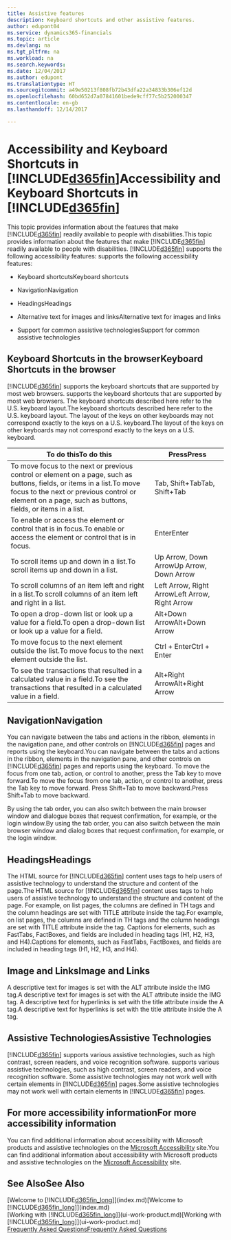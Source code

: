 ```yaml
---
title: Assistive features
description: Keyboard shortcuts and other assistive features.
author: edupont04
ms.service: dynamics365-financials
ms.topic: article
ms.devlang: na
ms.tgt_pltfrm: na
ms.workload: na
ms.search.keywords: 
ms.date: 12/04/2017
ms.author: edupont
ms.translationtype: HT
ms.sourcegitcommit: a49e50213f808fb72b43dfa22a34833b306ef12d
ms.openlocfilehash: 60bd652d7a07841601bede9cff77c5b252000347
ms.contentlocale: en-gb
ms.lasthandoff: 12/14/2017

---
```

# <a name="accessibility-and-keyboard-shortcuts-in-included365finincludesd365finmdmd"></a><span data-ttu-id="71824-103">Accessibility and Keyboard Shortcuts in [!INCLUDE[d365fin](includes/d365fin_md.md)]</span><span class="sxs-lookup"><span data-stu-id="71824-103">Accessibility and Keyboard Shortcuts in [!INCLUDE[d365fin](includes/d365fin_md.md)]</span></span>
<span data-ttu-id="71824-104">This topic provides information about the features that make [!INCLUDE[d365fin](includes/d365fin_md.md)] readily available to people with disabilities.</span><span class="sxs-lookup"><span data-stu-id="71824-104">This topic provides information about the features that make [!INCLUDE[d365fin](includes/d365fin_md.md)] readily available to people with disabilities.</span></span> [!INCLUDE[d365fin](includes/d365fin_md.md)]<span data-ttu-id="71824-105"> supports the following accessibility features:</span><span class="sxs-lookup"><span data-stu-id="71824-105"> supports the following accessibility features:</span></span>  

-   <span data-ttu-id="71824-106">Keyboard shortcuts</span><span class="sxs-lookup"><span data-stu-id="71824-106">Keyboard shortcuts</span></span>  

-   <span data-ttu-id="71824-107">Navigation</span><span class="sxs-lookup"><span data-stu-id="71824-107">Navigation</span></span>  

-   <span data-ttu-id="71824-108">Headings</span><span class="sxs-lookup"><span data-stu-id="71824-108">Headings</span></span>  

-   <span data-ttu-id="71824-109">Alternative text for images and links</span><span class="sxs-lookup"><span data-stu-id="71824-109">Alternative text for images and links</span></span>  

-   <span data-ttu-id="71824-110">Support for common assistive technologies</span><span class="sxs-lookup"><span data-stu-id="71824-110">Support for common assistive technologies</span></span>  

##  <a name="Keyboard"></a> <span data-ttu-id="71824-111">Keyboard Shortcuts in the browser</span><span class="sxs-lookup"><span data-stu-id="71824-111">Keyboard Shortcuts in the browser</span></span>
 [!INCLUDE[d365fin](includes/d365fin_md.md)]<span data-ttu-id="71824-112"> supports the keyboard shortcuts that are supported by most web browsers.</span><span class="sxs-lookup"><span data-stu-id="71824-112"> supports the keyboard shortcuts that are supported by most web browsers.</span></span> <span data-ttu-id="71824-113">The keyboard shortcuts described here refer to the U.S. keyboard layout.</span><span class="sxs-lookup"><span data-stu-id="71824-113">The keyboard shortcuts described here refer to the U.S. keyboard layout.</span></span> <span data-ttu-id="71824-114">The layout of the keys on other keyboards may not correspond exactly to the keys on a U.S. keyboard.</span><span class="sxs-lookup"><span data-stu-id="71824-114">The layout of the keys on other keyboards may not correspond exactly to the keys on a U.S. keyboard.</span></span>  

|<span data-ttu-id="71824-115">To do this</span><span class="sxs-lookup"><span data-stu-id="71824-115">To do this</span></span>|<span data-ttu-id="71824-116">Press</span><span class="sxs-lookup"><span data-stu-id="71824-116">Press</span></span>|  
|----------------|-----------|  
|<span data-ttu-id="71824-117">To move focus to the next or previous control or element on a page, such as buttons, fields, or items in a list.</span><span class="sxs-lookup"><span data-stu-id="71824-117">To move focus to the next or previous control or element on a page, such as buttons, fields, or items in a list.</span></span>|<span data-ttu-id="71824-118">Tab, Shift+Tab</span><span class="sxs-lookup"><span data-stu-id="71824-118">Tab, Shift+Tab</span></span>|  
|<span data-ttu-id="71824-119">To enable or access the element or control that is in focus.</span><span class="sxs-lookup"><span data-stu-id="71824-119">To enable or access the element or control that is in focus.</span></span>|<span data-ttu-id="71824-120">Enter</span><span class="sxs-lookup"><span data-stu-id="71824-120">Enter</span></span>|  
|<span data-ttu-id="71824-121">To scroll items up and down in a list.</span><span class="sxs-lookup"><span data-stu-id="71824-121">To scroll items up and down in a list.</span></span>|<span data-ttu-id="71824-122">Up Arrow, Down Arrow</span><span class="sxs-lookup"><span data-stu-id="71824-122">Up Arrow, Down Arrow</span></span>|  
|<span data-ttu-id="71824-123">To scroll columns of an item left and right in a list.</span><span class="sxs-lookup"><span data-stu-id="71824-123">To scroll columns of an item left and right in a list.</span></span>|<span data-ttu-id="71824-124">Left Arrow, Right Arrow</span><span class="sxs-lookup"><span data-stu-id="71824-124">Left Arrow, Right Arrow</span></span>|  
|<span data-ttu-id="71824-125">To open a drop-down list or look up a value for a field.</span><span class="sxs-lookup"><span data-stu-id="71824-125">To open a drop-down list or look up a value for a field.</span></span>|<span data-ttu-id="71824-126">Alt+Down Arrow</span><span class="sxs-lookup"><span data-stu-id="71824-126">Alt+Down Arrow</span></span>|  
|<span data-ttu-id="71824-127">To move focus to the next element outside the list.</span><span class="sxs-lookup"><span data-stu-id="71824-127">To move focus to the next element outside the list.</span></span>|<span data-ttu-id="71824-128">Ctrl + Enter</span><span class="sxs-lookup"><span data-stu-id="71824-128">Ctrl + Enter</span></span>|  
|<span data-ttu-id="71824-129">To see the transactions that resulted in a calculated value in a field.</span><span class="sxs-lookup"><span data-stu-id="71824-129">To see the transactions that resulted in a calculated value in a field.</span></span>|<span data-ttu-id="71824-130">Alt+Right Arrow</span><span class="sxs-lookup"><span data-stu-id="71824-130">Alt+Right Arrow</span></span>|  

##  <a name="Navigation"></a> <span data-ttu-id="71824-131">Navigation</span><span class="sxs-lookup"><span data-stu-id="71824-131">Navigation</span></span>  
 <span data-ttu-id="71824-132">You can navigate between the tabs and actions in the ribbon, elements in the navigation pane, and other controls on [!INCLUDE[d365fin](includes/d365fin_md.md)] pages and reports using the keyboard.</span><span class="sxs-lookup"><span data-stu-id="71824-132">You can navigate between the tabs and actions in the ribbon, elements in the navigation pane, and other controls on [!INCLUDE[d365fin](includes/d365fin_md.md)] pages and reports using the keyboard.</span></span> <span data-ttu-id="71824-133">To move the focus from one tab, action, or control to another, press the Tab key to move forward.</span><span class="sxs-lookup"><span data-stu-id="71824-133">To move the focus from one tab, action, or control to another, press the Tab key to move forward.</span></span> <span data-ttu-id="71824-134">Press Shift+Tab to move backward.</span><span class="sxs-lookup"><span data-stu-id="71824-134">Press Shift+Tab to move backward.</span></span>  

 <span data-ttu-id="71824-135">By using the tab order, you can also switch between the main browser window and dialogue boxes that request confirmation, for example, or the login window.</span><span class="sxs-lookup"><span data-stu-id="71824-135">By using the tab order, you can also switch between the main browser window and dialog boxes that request confirmation, for example, or the login window.</span></span>  

##  <a name="Headings"></a> <span data-ttu-id="71824-136">Headings</span><span class="sxs-lookup"><span data-stu-id="71824-136">Headings</span></span>  
 <span data-ttu-id="71824-137">The HTML source for [!INCLUDE[d365fin](includes/d365fin_md.md)] content uses tags to help users of assistive technology to understand the structure and content of the page.</span><span class="sxs-lookup"><span data-stu-id="71824-137">The HTML source for [!INCLUDE[d365fin](includes/d365fin_md.md)] content uses tags to help users of assistive technology to understand the structure and content of the page.</span></span> <span data-ttu-id="71824-138">For example, on list pages, the columns are defined in TH tags and the column headings are set with TITLE attribute inside the tag.</span><span class="sxs-lookup"><span data-stu-id="71824-138">For example, on list pages, the columns are defined in TH tags and the column headings are set with TITLE attribute inside the tag.</span></span> <span data-ttu-id="71824-139">Captions for elements, such as FastTabs, FactBoxes, and fields are included in heading tags (H1, H2, H3, and H4).</span><span class="sxs-lookup"><span data-stu-id="71824-139">Captions for elements, such as FastTabs, FactBoxes, and fields are included in heading tags (H1, H2, H3, and H4).</span></span>  

##  <a name="Images"></a> <span data-ttu-id="71824-140">Image and Links</span><span class="sxs-lookup"><span data-stu-id="71824-140">Image and Links</span></span>  
 <span data-ttu-id="71824-141">A descriptive text for images is set with the ALT attribute inside the IMG tag.</span><span class="sxs-lookup"><span data-stu-id="71824-141">A descriptive text for images is set with the ALT attribute inside the IMG tag.</span></span> <span data-ttu-id="71824-142">A descriptive text for hyperlinks is set with the title attribute inside the A tag.</span><span class="sxs-lookup"><span data-stu-id="71824-142">A descriptive text for hyperlinks is set with the title attribute inside the A tag.</span></span>  

##  <a name="AssistiveTech"></a> <span data-ttu-id="71824-143">Assistive Technologies</span><span class="sxs-lookup"><span data-stu-id="71824-143">Assistive Technologies</span></span>  
[!INCLUDE[d365fin](includes/d365fin_md.md)]<span data-ttu-id="71824-144"> supports various assistive technologies, such as high contrast, screen readers, and voice recognition software.</span><span class="sxs-lookup"><span data-stu-id="71824-144"> supports various assistive technologies, such as high contrast, screen readers, and voice recognition software.</span></span> <span data-ttu-id="71824-145">Some assistive technologies may not work well with certain elements in [!INCLUDE[d365fin](includes/d365fin_md.md)] pages.</span><span class="sxs-lookup"><span data-stu-id="71824-145">Some assistive technologies may not work well with certain elements in [!INCLUDE[d365fin](includes/d365fin_md.md)] pages.</span></span>  

## <a name="for-more-accessibility-information"></a><span data-ttu-id="71824-146">For more accessibility information</span><span class="sxs-lookup"><span data-stu-id="71824-146">For more accessibility information</span></span>  
<span data-ttu-id="71824-147">You can find additional information about accessibility with Microsoft products and assistive technologies on the [Microsoft Accessibility](http://go.microsoft.com/fwlink/?LinkId=262160) site.</span><span class="sxs-lookup"><span data-stu-id="71824-147">You can find additional information about accessibility with Microsoft products and assistive technologies on the [Microsoft Accessibility](http://go.microsoft.com/fwlink/?LinkId=262160) site.</span></span>

## <a name="see-also"></a><span data-ttu-id="71824-148">See Also</span><span class="sxs-lookup"><span data-stu-id="71824-148">See Also</span></span>
<span data-ttu-id="71824-149">[Welcome to [!INCLUDE[d365fin_long](includes/d365fin_long_md.md)]](index.md)</span><span class="sxs-lookup"><span data-stu-id="71824-149">[Welcome to [!INCLUDE[d365fin_long](includes/d365fin_long_md.md)]](index.md)</span></span>  
<span data-ttu-id="71824-150">[Working with [!INCLUDE[d365fin_long](includes/d365fin_long_md.md)]](ui-work-product.md)</span><span class="sxs-lookup"><span data-stu-id="71824-150">[Working with [!INCLUDE[d365fin_long](includes/d365fin_long_md.md)]](ui-work-product.md)</span></span>  
[<span data-ttu-id="71824-151">Frequently Asked Questions</span><span class="sxs-lookup"><span data-stu-id="71824-151">Frequently Asked Questions</span></span>](across-faq.md)  

